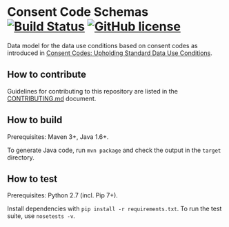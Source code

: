# Consent Code Schemas [![Build Status](https://travis-ci.org/ga4gh/ga4gh-consent-policy.svg?branch=develop)](https://travis-ci.org/ga4gh/ga4gh-consent-policy) [![GitHub license](https://img.shields.io/badge/license-Apache%202-blue.svg)](https://raw.githubusercontent.com/ga4gh/ga4gh-consent-policy/develop/LICENSE)

Data model for the data use conditions based on consent codes as introduced in [Consent Codes: Upholding Standard Data Use Conditions](http://journals.plos.org/plosgenetics/article?id=10.1371/journal.pgen.1005772).

## How to contribute

Guidelines for contributing to this repository are listed in the [CONTRIBUTING.md](CONTRIBUTING.md) document.

## How to build

Prerequisites: Maven 3+, Java 1.6+.

To generate Java code, run `mvn package` and check the output in the `target` directory. 

## How to test

Prerequisites: Python 2.7 (incl. Pip 7+).

Install dependencies with `pip install -r requirements.txt`. To run the test suite, use `nosetests -v`.
